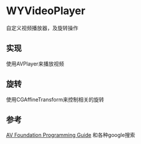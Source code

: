 WYVideoPlayer
=============

自定义视频播放器，及旋转操作

## 实现
使用AVPlayer来播放视频

## 旋转
使用CGAffineTransform来控制相关的旋转

## 参考
[AV Foundation Programming Guide](https://developer.apple.com/library/mac/documentation/AudioVideo/Conceptual/AVFoundationPG/Articles/03_Editing.html) 和各种google搜索
